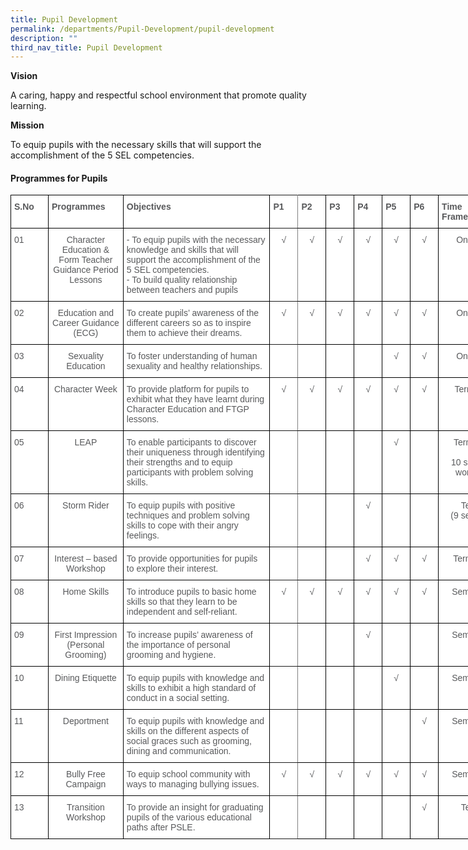 ```yaml
---
title: Pupil Development
permalink: /departments/Pupil-Development/pupil-development
description: ""
third_nav_title: Pupil Development
---
```

**Vision**

A caring, happy and respectful school environment that promote quality learning.

  

**Mission**

To equip pupils with the necessary skills that will support the accomplishment of the 5 SEL competencies.

  

#### Programmes for Pupils

<style type="text/css">
.tg  {border-collapse:collapse;border-spacing:1;}
.tg td{border-color:black;border-style:solid;border-width:1px;font-family:Arial, sans-serif;font-size:14px;
  overflow:hidden;padding:10px 5px;word-break:normal;}
.tg th{border-color:black;border-style:solid;border-width:1px;font-family:Arial, sans-serif;font-size:14px;
  font-weight:normal;overflow:hidden;padding:10px 5px;word-break:normal;}
.tg .tg-mzni{background-color:#FFF;color:#58595B;text-align:left;vertical-align:top}
.tg .tg-imuo{background-color:#FFF;color:#58595B;text-align:center;vertical-align:top}
.tg .tg-2r4h{background-color:#FFF;color:#58595B;font-weight:bold;text-align:left;vertical-align:top}
.tg .tg-6ruy{background-color:#FFF;border-color:inherit;color:#58595B;font-weight:bold;text-align:left;vertical-align:top}
.tg .tg-qr2f{background-color:#FFF;border-color:inherit;color:#58595B;text-align:center;vertical-align:top}
</style>
<table class="tg" style="undefined;table-layout: fixed; width: 800px">
<colgroup>
<col style="width: 60px">
<col style="width: 120px">
<col style="width: 235px">
<col style="width: 45px">
<col style="width: 45px">
<col style="width: 45px">
<col style="width: 45px">
<col style="width: 45px">
<col style="width: 45px">
<col style="width: 115px">
</colgroup>
<tbody>
  <tr>
    <td class="tg-2r4h">S.No</td>
    <td class="tg-2r4h">Programmes</td>
    <td class="tg-2r4h">Objectives</td>
    <td class="tg-6ruy">P1</td>
    <td class="tg-2r4h">P2</td>
    <td class="tg-2r4h">P3</td>
    <td class="tg-2r4h">P4</td>
    <td class="tg-2r4h">P5</td>
    <td class="tg-2r4h">P6</td>
    <td class="tg-2r4h">Time<br>Frame</td>
  </tr>
  <tr>
    <td class="tg-mzni">01</td>
    <td class="tg-imuo">Character Education &amp; Form Teacher Guidance Period Lessons</td>
    <td class="tg-mzni">- To equip pupils with the necessary knowledge and skills that will support the accomplishment of the 5 SEL competencies.<span style="background-color:transparent"> </span><br>- To build quality relationship between teachers and pupils</td>
    <td class="tg-qr2f">√</td>
    <td class="tg-imuo">√</td>
    <td class="tg-imuo">√</td>
    <td class="tg-imuo">√</td>
    <td class="tg-imuo">√</td>
    <td class="tg-imuo">√</td>
    <td class="tg-imuo">On-going</td>
  </tr>
  <tr>
    <td class="tg-mzni">02</td>
    <td class="tg-imuo">Education and Career Guidance (ECG)</td>
    <td class="tg-mzni">To create pupils’ awareness of the different careers so as to inspire them to achieve their dreams.</td>
    <td class="tg-qr2f">√</td>
    <td class="tg-imuo">√</td>
    <td class="tg-imuo">√</td>
    <td class="tg-imuo">√</td>
    <td class="tg-imuo">√</td>
    <td class="tg-imuo">√</td>
    <td class="tg-imuo">On-going</td>
  </tr>
  <tr>
    <td class="tg-mzni">03</td>
    <td class="tg-imuo">Sexuality Education</td>
    <td class="tg-mzni">To foster understanding of human sexuality and healthy relationships.</td>
    <td class="tg-qr2f"></td>
    <td class="tg-imuo"></td>
    <td class="tg-imuo"></td>
    <td class="tg-imuo"></td>
    <td class="tg-imuo">√</td>
    <td class="tg-imuo">√</td>
    <td class="tg-imuo">On-going</td>
  </tr>
  <tr>
    <td class="tg-mzni">04</td>
    <td class="tg-imuo">Character Week</td>
    <td class="tg-mzni">To provide platform for pupils to exhibit what they have learnt during Character Education and FTGP lessons.</td>
    <td class="tg-qr2f">√</td>
    <td class="tg-imuo">√</td>
    <td class="tg-imuo">√</td>
    <td class="tg-imuo">√</td>
    <td class="tg-imuo">√</td>
    <td class="tg-imuo">√</td>
    <td class="tg-imuo">Term 2 - 4</td>
  </tr>
  <tr>
    <td class="tg-mzni">05</td>
    <td class="tg-imuo">LEAP</td>
    <td class="tg-mzni">To enable participants to discover their uniqueness through identifying their strengths and to equip participants with problem solving skills.</td>
    <td class="tg-qr2f"></td>
    <td class="tg-imuo"></td>
    <td class="tg-imuo"></td>
    <td class="tg-imuo"></td>
    <td class="tg-imuo">√</td>
    <td class="tg-imuo"> </td>
    <td class="tg-imuo">Term 2 – 3<br><br>10 sessions workshop</td>
  </tr>
  <tr>
    <td class="tg-mzni">06</td>
    <td class="tg-imuo">Storm Rider</td>
    <td class="tg-mzni">To equip pupils with positive techniques and problem solving skills to cope with their angry feelings.</td>
    <td class="tg-qr2f"></td>
    <td class="tg-imuo"></td>
    <td class="tg-imuo"></td>
    <td class="tg-imuo">√</td>
    <td class="tg-imuo"></td>
    <td class="tg-imuo"></td>
    <td class="tg-imuo">Term 2<br>(9 sessions)</td>
  </tr>
  <tr>
    <td class="tg-mzni">07</td>
    <td class="tg-imuo">Interest – based Workshop</td>
    <td class="tg-mzni">To provide opportunities for pupils to explore their interest.</td>
    <td class="tg-qr2f"></td>
    <td class="tg-imuo"></td>
    <td class="tg-imuo"></td>
    <td class="tg-imuo">√</td>
    <td class="tg-imuo">√</td>
    <td class="tg-imuo">√</td>
    <td class="tg-imuo">Term 2 &amp; 3</td>
  </tr>
  <tr>
    <td class="tg-mzni">08</td>
    <td class="tg-imuo">Home Skills</td>
    <td class="tg-mzni">To introduce pupils to basic home skills so that they learn to be independent and self-reliant.</td>
    <td class="tg-qr2f">√</td>
    <td class="tg-imuo">√</td>
    <td class="tg-imuo">√</td>
    <td class="tg-imuo">√</td>
    <td class="tg-imuo">√</td>
    <td class="tg-imuo">√</td>
    <td class="tg-imuo">Semester 2</td>
  </tr>
  <tr>
    <td class="tg-mzni">09</td>
    <td class="tg-imuo">First Impression (Personal Grooming)</td>
    <td class="tg-mzni">To increase pupils’ awareness of the importance of personal grooming and hygiene.</td>
    <td class="tg-qr2f"></td>
    <td class="tg-imuo"></td>
    <td class="tg-imuo"></td>
    <td class="tg-imuo">√</td>
    <td class="tg-imuo"></td>
    <td class="tg-imuo"></td>
    <td class="tg-imuo">Semester 2</td>
  </tr>
  <tr>
    <td class="tg-mzni">10</td>
    <td class="tg-imuo">Dining Etiquette</td>
    <td class="tg-mzni">To equip pupils with knowledge and skills to exhibit a high standard of conduct in a social setting.</td>
    <td class="tg-qr2f"></td>
    <td class="tg-imuo"></td>
    <td class="tg-imuo"></td>
    <td class="tg-imuo"></td>
    <td class="tg-imuo">√</td>
    <td class="tg-imuo"></td>
    <td class="tg-imuo">Semester 2</td>
  </tr>
  <tr>
    <td class="tg-mzni">11</td>
    <td class="tg-imuo">Deportment</td>
    <td class="tg-mzni">To equip pupils with knowledge and skills on the different aspects of social graces such as grooming, dining and communication.</td>
    <td class="tg-qr2f"></td>
    <td class="tg-imuo"></td>
    <td class="tg-imuo"></td>
    <td class="tg-imuo"></td>
    <td class="tg-imuo"></td>
    <td class="tg-imuo">√</td>
    <td class="tg-imuo">Semester 2</td>
  </tr>
  <tr>
    <td class="tg-mzni">12</td>
    <td class="tg-imuo">Bully Free Campaign</td>
    <td class="tg-mzni">To equip school community with ways to managing bullying issues.</td>
    <td class="tg-qr2f">√</td>
    <td class="tg-imuo">√</td>
    <td class="tg-imuo">√</td>
    <td class="tg-imuo">√</td>
    <td class="tg-imuo">√</td>
    <td class="tg-imuo">√</td>
    <td class="tg-imuo">Semester 2</td>
  </tr>
  <tr>
    <td class="tg-mzni">13</td>
    <td class="tg-imuo">Transition Workshop</td>
    <td class="tg-mzni">To provide an insight for graduating pupils of the various educational paths after PSLE.</td>
    <td class="tg-qr2f"></td>
    <td class="tg-imuo"></td>
    <td class="tg-imuo"></td>
    <td class="tg-imuo"></td>
    <td class="tg-imuo"></td>
    <td class="tg-imuo">√</td>
    <td class="tg-imuo">Term 4</td>
  </tr>
</tbody>
</table>